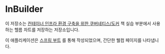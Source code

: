 # InBuilder
이 저장소는 [컨테이너 인프라 환경 구축을 위한 쿠버네티스/도커](https://yes24.com) 책 실습 부분에서 사용하는 헬름 차트를 저장하는 저장소입니다.

이 애플리케이션은 [스프링 부트](https://spring.io) 를 통해 작성되었으며, 간단한 웰컴 페이지를 나타냅니다.
